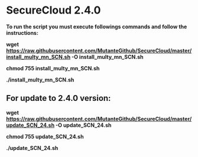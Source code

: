# SecureCloud 2.4.0

<b>To run the script you must execute followings commands and follow the instructions:</bh>

wget https://raw.githubusercontent.com/MutanteGithub/SecureCloud/master/install_multy_mn_SCN.sh -O install_multy_mn_SCN.sh

chmod 755 install_multy_mn_SCN.sh

./install_multy_mn_SCN.sh

## For update to 2.4.0 version:

wget https://raw.githubusercontent.com/MutanteGithub/SecureCloud/master/update_SCN_24.sh -O update_SCN_24.sh

chmod 755 update_SCN_24.sh

./update_SCN_24.sh
